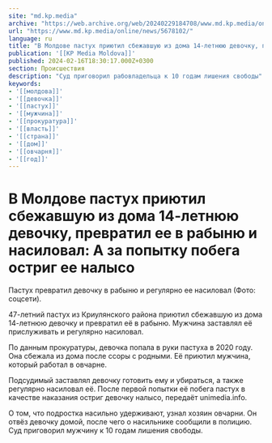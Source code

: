 ```yaml
---
site: "md.kp.media"
archive: "https://web.archive.org/web/20240229184708/www.md.kp.media/online/news/5678102/"
url: "https://www.md.kp.media/online/news/5678102/"
language: ru
title: "В Молдове пастух приютил сбежавшую из дома 14-летнюю девочку, превратил ее в рабыню и насиловал: А за попытку побега остриг ее налысо"
publication: '[[KP Media Moldova]]'
published: 2024-02-16T18:30:17.000Z+0300
section: Происшествия
description: "Суд приговорил рабовладельца к 10 годам лишения свободы"
keywords:
- '[[молдова]]'
- '[[девочка]]'
- '[[пастух]]'
- '[[мужчина]]'
- '[[прокуратура]]'
- '[[власть]]'
- '[[страна]]'
- '[[дом]]'
- '[[овчарня]]'
- '[[год]]'
---
```


# В Молдове пастух приютил сбежавшую из дома 14-летнюю девочку, превратил ее в рабыню и насиловал: А за попытку побега остриг ее налысо

Пастух превратил девочку в рабыню и регулярно ее насиловал (Фото: соцсети).

47-летний пастух из Криулянского района приютил сбежавшую из дома 14-летнюю девочку и превратил её в рабыню. Мужчина заставлял её прислуживать и регулярно насиловал.

По данным прокуратуры, девочка попала в руки пастуха в 2020 году. Она сбежала из дома после ссоры с родными. Её приютил мужчина, который работал в овчарне.

Подсудимый заставлял девочку готовить ему и убираться, а также регулярно насиловал её. После первой попытки её побега пастух в качестве наказания остриг девочку налысо, передаёт unimedia.info.

О том, что подростка насильно удерживают, узнал хозяин овчарни. Он отвёз девочку домой, после чего о насильнике сообщили в полицию. Суд приговорил мужчину к 10 годам лишения свободы.